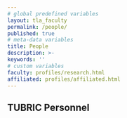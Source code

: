 ```yaml
---
# global predefined variables
layout: tla_faculty
permalink: /people/
published: true
# meta-data variables
title: People
description: >-
keywords: ''
# custom variables
faculty: profiles/research.html
affiliated: profiles/affiliated.html
---
```

## TUBRIC Personnel
